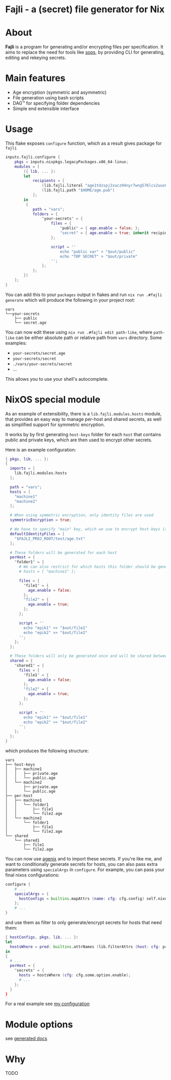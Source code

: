 # Fajli - a (secret) file generator for Nix

# About

**Fajli** is a program for generating and/or encrypting files per specification.
It aims to replace the need for tools like [sops](https://github.com/getsops/sops), by providing CLI for generating, editing and rekeying secrets.

# Main features

- Age encryption (symmetric and asymmetric)
- File generation using bash scripts
- DAG™ for specifying folder dependencies
- Simple end extensible interface

# Usage

This flake exposes `configure` function, which as a result gives package for `fajli`

```nix
inputs.fajli.configure {
    pkgs = inputs.nixpkgs.legacyPackages.x86_64-linux;
    modules = [
        ({ lib, ... }:
        let
            recipients = [
                (lib.fajli.literal "age1tdzspj2xucz94nyr7wng576lcs2uux02hj0fs7a3n6l33ncuzyyq6cfqym")
                (lib.fajli.path "$HOME/age.pub")
            ];
        in
         {
            path = "vars";
            folders = {
                "your-secrets" = {
                    files = {
                        "public" = { age.enable = false; };
                        "secret" = { age.enable = true; inherit recipients; };
                    };

                    script = ''
                        echo "public var" > "$out/public"
                        echo "TOP SECRET" > "$out/private"
                    '';
                };
            };
        })
    ];
}
```

You can add this to your `packages` output in flakes and run `nix run .#fajli generate` which will produce the following in your project root:
```
vars
└──your-secrets
    ├── public
    └── secret.age
```

You can now edit these using `nix run .#fajli edit path-like`, where `path-like` can be either absolute path or relative path from `vars` directory. Some examples:

- `your-secrets/secret.age`
- `your-secrets/secret`
- `./vars/your-secrets/secret`
- ...

This allows you to use your shell's autocomplete.


# NixOS special module

As an example of extensibility, there is a `lib.fajli.modules.hosts` module, that provides an easy way to manage per-host and shared secrets, as well as simplified support for symmetric encryption.

It works by by first generating `host-keys` folder for each `host` that contains public and private keys, which are then used to encrypt other secrets.

Here is an example configuration:

```nix
{ pkgs, lib, ... }:
{
  imports = [
    lib.fajli.modules.hosts
  ];

  path = "vars";
  hosts = [
    "machine1"
    "machine2"
  ];

  # When using symmetric encryption, only identity files are used
  symmetricEncryption = true;

  # We have to specify "main" key, which we use to encrypt host-keys (and also all others)
  defaultIdentityFiles = [
    "$FAJLI_PROJ_ROOT/test/age.txt"
  ];

  # These folders will be generated for each host
  perHost = {
    "folder1" = {
      # We can also restrict for which hosts this folder should be generated
      # hosts = [ "machine1" ];

      files = {
        "file1" = {
          age.enable = false;
        };
        "file2" = {
          age.enable = true;
        };
      };

      script = ''
        echo "epik1" >> "$out/file1"
        echo "epik2" >> "$out/file2"
      '';
    };
  };

  # These folders will only be generated once and will be shared between hosts
  shared = {
    "shared1" = {
      files = {
        "file1" = {
          age.enable = false;
        };
        "file2" = {
          age.enable = true;
        };
      };

      script = ''
        echo "epik1" >> "$out/file1"
        echo "epik2" >> "$out/file2"
      '';
    };
  };
}
```

which produces the following structure:
```
vars
├── host-keys
│   ├── machine1
│   │   ├── private.age
│   │   └── public.age
│   └── machine2
│       ├── private.age
│       └── public.age
├── per-host
│   ├── machine1
│   │   └── folder1
│   │       ├── file1
│   │       └── file2.age
│   └── machine2
│       └── folder1
│           ├── file1
│           └── file2.age
└── shared
    └── shared1
        ├── file1
        └── file2.age
```

You can now use [agenix](https://github.com/ryantm/agenix) and to import these secrets.
If you're like me, and want to conditionally generate secrets for hosts, you can also pass extra parameters using `specialArgs` in `configure`. For example, you can pass your final nixos configurations:

```nix
configure {
    # ...
    specialArgs = {
      hostConfigs = builtins.mapAttrs (name: cfg: cfg.config) self.nixosConfigurations;
    };
    # ...
}
```

and use them as filter to only generate/encrypt secrets for hosts that need them:

```nix
{ hostConfigs, pkgs, lib, ... }:
let
  hostsWhere = pred: builtins.attrNames (lib.filterAttrs (host: cfg: pred cfg) hostConfigs);
in
{
  # ...
  perHost = {
    "secrets" = {
      hosts = hostsWhere (cfg: cfg.some.option.enable);
      # ...
    };
  }
}

```

For a real example see [my configuration](https://gitlab.com/siggsy/the-shire/-/blob/c3a617238a91864bcf421cde6267fd371c00509d/secrets/secrets.nix)


# Module options

see [generated docs](./docs/generated.md)


# Why

TODO
